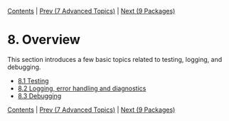 [Contents](../Contents.md) \| [Prev (7 Advanced
Topics)](../07_Advanced_Topics/00_Overview.md) \| [Next (9
Packages)](../09_Packages/00_Overview.md)

# 8. Overview

This section introduces a few basic topics related to testing, logging, and
debugging.

* [8.1 Testing](01_Testing.md)
* [8.2 Logging, error handling and diagnostics](02_Logging.md)
* [8.3 Debugging](03_Debugging.md)

[Contents](../Contents.md) \| [Prev (7 Advanced
Topics)](../07_Advanced_Topics/00_Overview.md) \| [Next (9
Packages)](../09_Packages/00_Overview.md)
